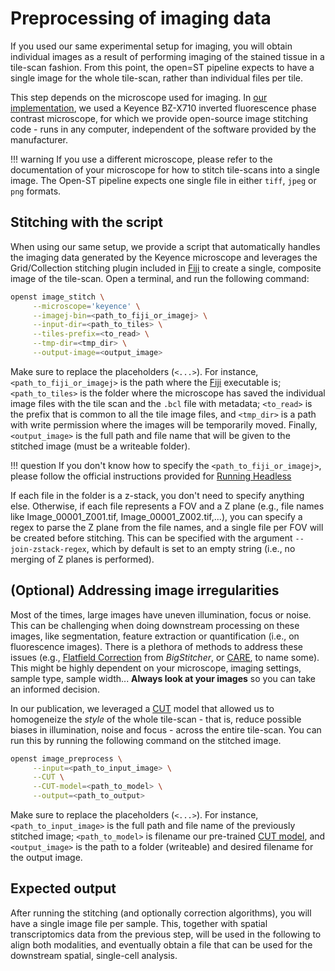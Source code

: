 # Preprocessing of imaging data
If you used our same experimental setup for imaging, you will obtain individual images
as a result of performing imaging of the stained tissue in a tile-scan fashion. From this point,
the open=ST pipeline expects to have a single image for the whole tile-scan, rather than individual files
per tile.

This step depends on the microscope used for imaging. In [our implementation](../experimental/library_preparation.md#he-staining-and-imaging), we used a
Keyence BZ-X710 inverted fluorescence phase contrast microscope, for which we provide open-source
image stitching code - runs in any computer, independent of the software provided by the manufacturer.

!!! warning
     If you use a different microscope, please refer to the documentation of your microscope
     for how to stitch tile-scans into a single image. The Open-ST pipeline expects one single file in either
     `tiff`, `jpeg` or `png` formats.

## Stitching with the script
When using our same setup, we provide a script that automatically handles the imaging data generated 
by the Keyence microscope and leverages the Grid/Collection stitching plugin included in
[Fiji](https://imagej.net/software/fiji/downloads) to create a single, composite image of the tile-scan.
Open a terminal, and run the following command:

```bash
openst image_stitch \
     --microscope='keyence' \
     --imagej-bin=<path_to_fiji_or_imagej> \
     --input-dir=<path_to_tiles> \
     --tiles-prefix=<to_read> \
     --tmp-dir=<tmp_dir> \
     --output-image=<output_image>
```
Make sure to replace the placeholders (`<...>`). For instance,
`<path_to_fiji_or_imagej>` is the path where the [Fiji](https://imagej.net/software/fiji/downloads) executable is;
`<path_to_tiles>` is the folder where the microscope has saved the individual image files with the tile scan
and the `.bcl` file with metadata; `<to_read>` is the prefix that is common to all the tile image files,
and `<tmp_dir>` is a path with write permission where the images will be temporarily moved.
Finally, `<output_image>` is the full path  and file name that will be given to the stitched image (must be
a writeable folder).

!!! question
     If you don't know how to specify the `<path_to_fiji_or_imagej>`, please follow the official instructions provided
     for [Running Headless](https://imagej.net/learn/headless)

If each file in the folder is a z-stack, you don't need to specify anything else. Otherwise, if each file represents a 
FOV and a Z plane (e.g., file names like Image_00001_Z001.tif, Image_00001_Z002.tif,...), you can specify a regex to
parse the Z plane from the file names, and a single file per FOV will be created before stitching. This can be specified
with the argument `--join-zstack-regex`, which by default is set to an empty string (i.e., no merging of Z planes is performed).

## (Optional) Addressing image irregularities
Most of the times, large images have uneven illumination, focus or noise. This can be challenging when doing downstream
processing on these images, like segmentation, feature extraction or quantification (i.e., on fluorescence images). 
There is a plethora of methods to address these issues (e.g., [Flatfield Correction](https://imagej.net/plugins/bigstitcher/flatfield-correction)
from *BigStitcher*, or [CARE](https://imagej.net/plugins/care), to name some). This might be highly dependent on your microscope,
imaging settings, sample type, sample width... **Always look at your images** so you can take an informed decision.

In our publication, we leveraged a [CUT](https://github.com/taesungp/contrastive-unpaired-translation) model that allowed us
to homogeneize the *style* of the whole tile-scan - that is, reduce possible biases in illumination, noise and focus - across the entire
tile-scan. You can run this by running the following command on the stitched image.

```bash
openst image_preprocess \
     --input=<path_to_input_image> \
     --CUT \
     --CUT-model=<path_to_model> \
     --output=<path_to_output>
```

Make sure to replace the placeholders (`<...>`). For instance,
`<path_to_input_image>` is the full path and file name of the previously stitched image; `<path_to_model>`
is filename our pre-trained [CUT model](https://github.com/rajewsky-lab/openst/models/CUT.pth), and `<output_image>` 
is the path to a folder (writeable) and desired filename for the output image.

## Expected output
After running the stitching (and optionally correction algorithms), you will have a single image file per sample. This, together with
spatial transcriptomics data from the previous step, will be used in the following to align both modalities, and eventually obtain a
file that can be used for the downstream spatial, single-cell analysis.